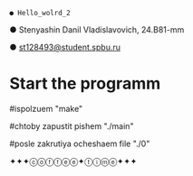     ● Hello_wolrd_2

● Stenyashin Danil Vladislavovich, 24.B81-mm

● st128493@student.spbu.ru


#  Start the programm
#ispolzuem "make"      

#chtoby zapustit pishem "./main"      

#posle zakrutiya ocheshaem file "./0"        

✦✦✦ⓒⓞⓕⓕⓔⓔ✦ⓣⓘⓜⓔ✦✦✦

